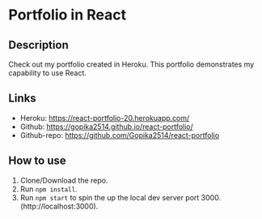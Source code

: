 # Portfolio in React

## Description
Check out my portfolio created in Heroku. This portfolio demonstrates my capability to use React. 

## Links
* Heroku: https://react-portfolio-20.herokuapp.com/
* Github: https://gopika2514.github.io/react-portfolio/
* Github-repo: https://github.com/Gopika2514/react-portfolio 

## How to use
1. Clone/Download the repo.
2. Run  ``` npm install ```.
3. Run ```npm start``` to spin the up the local dev server port 3000.(http://localhost:3000).
